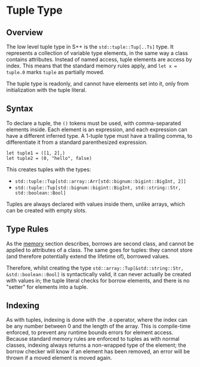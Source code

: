 # Tuple Type

## Overview

The low level tuple type in S++ is the `std::tuple::Tup[..Ts]` type. It represents a collection of variable type
elements, in the same way a class contains attributes. Instead of named access, tuple elements are access by index. This
means that the standard memory rules apply, and `let x = tuple.0` marks `tuple` as partially moved.

The tuple type is readonly, and cannot have elements set into it, only from initialization with the tuple literal.

## Syntax

To declare a tuple, the `()` tokens must be used, with comma-separated elements inside. Each element is an expression,
and each expression can have a different inferred type. A 1-tuple type must have a trailing comma, to differentiate it
from a standard parenthesized expression.

```S++
let tuple1 = ([1, 2],)
let tuple2 = (0, "hello", false)
```

This creates tuples with the types:

- `std::tuple::Tup[std::array::Arr[std::bignum::bigint::BigInt, 2]]`
- `std::tuple::Tup[std::bignum::bigint::BigInt, std::string::Str, std::boolean::Bool]`

Tuples are always declared with values inside them, unlike arrays, which can be created with empty slots.

## Type Rules

As the [memory](../memory/Memory-Model.md) section describes, borrows are second class, and cannot be applied to
attributes of a class. The same goes for tuples: they cannot store (and therefore potentially extend the lifetime of),
borrowed values.

Therefore, whilst creating the type `std::array::Tup[&std::string::Str, &std::boolean::Bool]` is syntactically valid, it
can never actually be created with values in; the tuple literal checks for borrow elements, and there is no "setter" for
elements into a tuple.

## Indexing

As with tuples, indexing is done with the `.0` operator, where the index can be any number between 0 and the length of
the array. This is compile-time enforced, to prevent any runtime bounds errors for element access. Because standard
memory rules are enforced to tuples as with normal classes, indexing always returns a non-wrapped type of the element;
the borrow checker will know if an element has been removed, an error will be thrown if a moved element is moved again.
